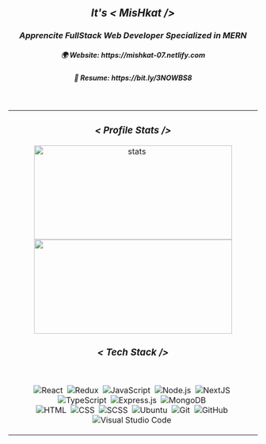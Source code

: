 <h2 align="center"><i><b>It's <  MisHkat  /></b></i></h2>
<div align="center">
          
 <div align="center">
<h3><i>Apprencite FullStack Web Developer Specialized in MERN</i></h3>
<h5>🌍 Website: https://mishkat-07.netlify.com </h5>
<h5>📑 Resume: https://bit.ly/3NOWBS8</h5>
</div>
   <br/>
                
<div align="center">
            
<table>
  <tr >
    <td>
<div align="center">
  <h3 align="center"><i><  Profile Stats  /></i></h3>

<img height="190" width="400" src="https://mishkat07-readme.vercel.app/api?username=MisHkat07&include_all_commits=true&hide_border=true&count_private=true&show_icons=true&include_all_commits=true&theme=transparent" alt="stats" />
            
<img height="190" width="400" src="https://mishkat07-readme.vercel.app/api/top-langs/?username=MisHkat07&hide_border=true&layout=compact&show_icons=true&count_private=true&theme=transparent&langs_count=20"/>

</div>

<h3 align="center"><i><  Tech Stack  /></i></h3>
   <br/>
<div align="center" width="825">
                 
![React](https://img.shields.io/badge/-React-05122A?style=flat&logo=react)&nbsp;
![Redux](https://img.shields.io/badge/-Redux-05122A?style=flat&logo=redux)&nbsp;
![JavaScript](https://img.shields.io/badge/-JavaScript-05122A?style=flat&logo=javascript)&nbsp;
![Node.js](https://img.shields.io/badge/-Node.js-05122A?style=flat&logo=node.js)&nbsp;
![NextJS](https://img.shields.io/badge/-NextJS-05122A?style=flat&logo=next.js)&nbsp;
![TypeScript](https://img.shields.io/badge/-TypeScript-05122A?style=flat&logo=typescript)&nbsp;
![Express.js](https://img.shields.io/badge/-Express.js-05122A?style=flat&logo=express.js)&nbsp;
![MongoDB](https://img.shields.io/badge/-MongoDB-05122A?style=flat&logo=mongodb)&nbsp;<br/>
![HTML](https://img.shields.io/badge/-HTML-05122A?style=flat&logo=HTML5)&nbsp;
![CSS](https://img.shields.io/badge/-CSS-05122A?style=flat&logo=CSS3&logoColor=1572B6)&nbsp;
![SCSS](https://img.shields.io/badge/-SCSS-05122A?style=flat&logo=SASS&logoColor=1572B6)&nbsp;
![Ubuntu](https://img.shields.io/badge/-Ubuntu-05122A?style=flat&logo=ubuntu&logoColor=1572B6)&nbsp;
![Git](https://img.shields.io/badge/-Git-05122A?style=flat&logo=git)&nbsp;
![GitHub](https://img.shields.io/badge/-GitHub-05122A?style=flat&logo=github)&nbsp;
![Visual Studio Code](https://img.shields.io/badge/-Visual%20Studio%20Code-05122A?style=flat&logo=visual-studio-code&logoColor=007ACC)&nbsp;
               
</div>
     </td>
  </tr>
</table>     
          
</div>
